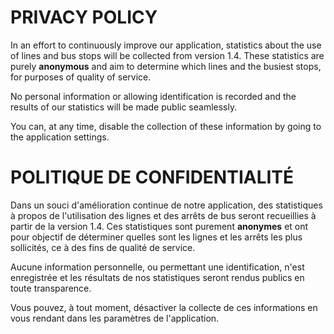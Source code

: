 # PRIVACY POLICY #
In an effort to continuously improve our application, statistics about the use of lines and bus stops will be collected from version 1.4. These statistics are purely **anonymous** and aim to determine which lines and the busiest stops, for purposes of quality of service.

No personal information or allowing identification is recorded and the results of our statistics will be made public seamlessly.

You can, at any time, disable the collection of these information by going to the application settings.

# POLITIQUE DE CONFIDENTIALITÉ #
Dans un souci d'amélioration continue de notre application, des statistiques à propos de l'utilisation des lignes et des arrêts de bus seront recueillies à partir de la version 1.4. Ces statistiques sont purement **anonymes** et ont pour objectif de déterminer quelles sont les lignes et les arrêts les plus sollicités, ce à des fins de qualité de service.

Aucune information personnelle, ou permettant une identification, n'est enregistrée et les résultats de nos statistiques seront rendus publics en toute transparence.

Vous pouvez, à tout moment, désactiver la collecte de ces informations en vous rendant dans les paramètres de l'application.